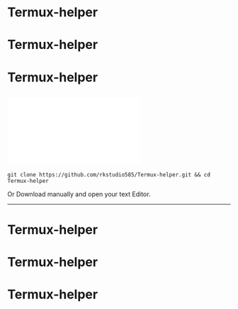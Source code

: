 # Termux-helper
# Termux-helper
# Termux-helper
![Text file](php.txt)
---
```
git clone https://github.com/rkstudio585/Termux-helper.git && cd Termux-helper
```
Or Download manually and open your text Editor.

---
# Termux-helper
# Termux-helper
# Termux-helper
